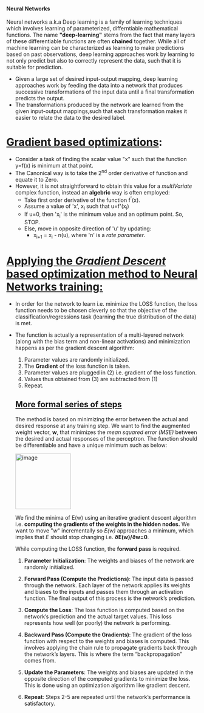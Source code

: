 #### Neural Networks
Neural networks a.k.a Deep learning is a family of learning techniques which involves learning of parameterized, differntiable mathematical functions. The name **"deep-learning"** stems from the fact that many layers of these differentiable functions are often **chained** together.
While all of machine learning can be characterized as learning to make predictions based on past observations, deep learning approaches work by learning to not only predict but also to correctly represent the data, such that it is suitable for prediction. 

- Given a large set of desired input-output mapping, deep learning approaches work by feeding the data into a network that produces successive transformations of the input data until a final transformation predicts the output. 
- The transformations produced by the network are learned from the given input-output mappings,such that each transformation makes it easier to relate the data to the desired label.

# <ins>Gradient based optimizations</ins>:
- Consider a task of finding the scalar value "x" such that the function y=f(x) is minimum at that point.
- The Canonical way is to take the 2<sup>nd</sup> order derivative of function and equate it to Zero.
- However, it is not straightforward to obtain this value for a *multiVariate* complex function, instead an **algebric** way is often employed:
  -  Take first order derivative of the function f<sup>'</sup>(x).
  -  Assume a value of 'x', x<sub>i</sub> such that u=f'(x<sub>i</sub>)
  -  If u=0, then 'x<sub>i</sub>' is the minimum value and an optimum point. So, STOP.
  -  Else, move in opposite direction of 'u' by updating:
     -    x<sub>i+1</sub> = x<sub>i</sub> - n(u), where 'n' is a *rate parameter*.


# <ins>Applying the *Gradient Descent* based optimization method to Neural Networks training:</ins>
- In order for the network to learn i.e. minimize the LOSS function, the loss function needs to be chosen cleverly so that the objective of the classification/regressions task (learning the true distribution of the data) is met.
- The function is actually a representation of a multi-layered network (along with the bias term and non-linear activations) and minimization happens as per the gradient descent algorithm:
  1. Parameter values are randomly initialized.
  2. The **Gradient** of the loss function is taken.
  3. Parameter values are plugged in (2) i.e. gradient of the loss function.
  4. Values thus obtained from (3) are subtracted from (1)
  5. Repeat.
 
  ## <ins>More formal series of steps</ins>
  The method is based on minimizing the error between the actual and desired response at any training step.
  We want to find the augmented weight vector, **w**, that minimizes the *mean squared error (MSE)* between the desired and actual responses of the perceptron.
  The function should be differentiable and have a unique minimum such as below:
  
  <img width="146" alt="image" src="https://github.com/netgvarun2012/portfolio/assets/93938450/dec6a3ce-7ee8-4aa1-a066-63d852c82741">

  We find the minima of E(w) using an iterative gradient descent algorithm i.e. **computing the gradients of the weights in the hidden nodes.**
  We want to move "*w*" incrementally so *E(w)* approaches a minimum, which implies that *E* should stop changing i.e. **∂E(w)/∂w=0**.

  While computing the LOSS function, the **forward pass** is required.

  1) **Parameter Initialization**: The weights and biases of the network are randomly initialized.

  2) **Forward Pass (Compute the Predictions)**: The input data is passed through the network. Each layer of the network applies its weights and biases to the inputs and passes them through an activation function. The final output of this process is the network’s prediction.

  3) **Compute the Loss**: The loss function is computed based on the network’s prediction and the actual target values. This loss represents how well (or poorly) the network is performing.

  4) **Backward Pass (Compute the Gradients)**: The gradient of the loss function with respect to the weights and biases is computed. This involves applying the chain rule to propagate gradients back through the network’s layers. This is where the term “backpropagation” comes from.

  5) **Update the Parameters**: The weights and biases are updated in the opposite direction of the computed gradients to minimize the loss. This is done using an optimization algorithm like gradient descent.

  6) **Repeat**: Steps 2-5 are repeated until the network’s performance is satisfactory.
